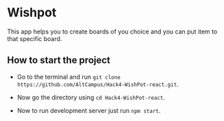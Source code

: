 # Wishpot

This app helps you to create boards of you choice and you can put item to that specific board.

## How to start the project
* Go to the terminal and run `git clone https://github.com/AltCampus/Hack4-WishPot-react.git`.

* Now go the directory using `cd Hack4-WishPot-react`.

* Now to run development server just run `npm start`.

